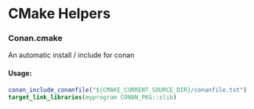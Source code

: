 CMake Helpers
======================

### Conan.cmake
An automatic install / include for conan

#### Usage:
```cmake
conan_include_conanfile("${CMAKE_CURRENT_SOURCE_DIR}/conanfile.txt")
target_link_libraries(myprogram CONAN_PKG::zlib)
```
